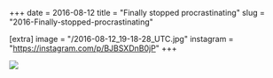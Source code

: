+++
date = 2016-08-12
title = "Finally stopped procrastinating"
slug = "2016-Finally-stopped-procrastinating"

[extra]
image = "/2016-08-12_19-18-28_UTC.jpg"
instagram = "https://instagram.com/p/BJBSXDnB0jP"
+++

<img src="/2016-08-12_19-18-28_UTC.jpg" />

